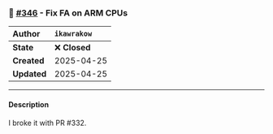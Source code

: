 ### 🐛 [#346](https://github.com/ikawrakow/ik_llama.cpp/pull/346) - Fix FA on ARM CPUs

| **Author** | `ikawrakow` |
| :--- | :--- |
| **State** | ❌ **Closed** |
| **Created** | 2025-04-25 |
| **Updated** | 2025-04-25 |

---

#### Description

I broke it with PR #332.